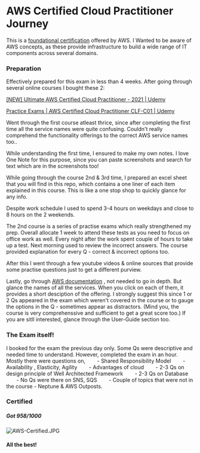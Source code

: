 # AWS Certified Cloud Practitioner Journey



This is a [foundational certification](https://aws.amazon.com/certification/certified-cloud-practitioner/) offered by AWS.
I Wanted to be aware of AWS concepts, as these provide infrastructure to build a wide range of IT components across several domains.



### Preparation
Effectively prepared for this exam in less than 4 weeks. After going through several online courses I bought these 2:

[[NEW] Ultimate AWS Certified Cloud Practitioner - 2021 \| Udemy](https://www.udemy.com/course/aws-certified-cloud-practitioner-new/)

[Practice Exams \| AWS Certified Cloud Practitioner CLF-C01 | Udemy](https://www.udemy.com/course/practice-exams-aws-certified-cloud-practitioner/)

Went through the first course atleast thrice, since after completing the first time all the service names were quite confusing. Couldn't really comprehend the functionality offerings to the correct AWS service names too..

While understanding the first time, I ensured to make my own notes. I love One Note for this purpose, since you can paste screenshots and search for text which are in the screenshots too!

While going through the course 2nd & 3rd time, I prepared an excel sheet that you will find in this repo, which contains a one liner of each item explained in this course. This is like a one stop shop to quickly glance for any info.

Despite work schedule I used to spend 3-4 hours on weekdays and close to 8 hours on the 2 weekends.


The 2nd course is a series of practise exams which really strengthened my prep. Overall allocate 1 week to attend these tests as you need to focus on office work as well. Every night after the work spent couple of hours to take up a test. Next morning used to review the incorrect answers. The course provided explanation for every Q - correct & incorrect options too.

After this I went through a few youtube videos & online sources that provide some practise questions just to get a different purview.

Lastly, go through  [AWS documentation](https://docs.aws.amazon.com/) , not needed to go in depth. But glance the names of all the services. When you click on each of them, it provides a short desciption of the offering. I strongly suggest this since 1 or 2 Qs appeared in the exam which weren't covered in the course or to gauge the options in the Q - sometimes appear as distractors. (Mind you, the course is very comprehenssive and sufficient to get a great score too.) If you are sitll interested, glance through the User-Guide section too.

### The Exam itself!

I booked for the exam the previous day only. Some Qs were descriptive and needed time to understand. However, completed the exam in an hour.
Mostly there were questions on,
	&nbsp;&nbsp;&nbsp;&nbsp;&nbsp;&nbsp; - Shared Responsibility Model 
	&nbsp;&nbsp;&nbsp;&nbsp;&nbsp;&nbsp; - Availability , Elasticity, Agility
	&nbsp;&nbsp;&nbsp;&nbsp;&nbsp;&nbsp; - Advantages of cloud
	&nbsp;&nbsp;&nbsp;&nbsp;&nbsp;&nbsp; - 2-3 Qs on design principle of Well Architected Framework
	&nbsp;&nbsp;&nbsp;&nbsp;&nbsp;&nbsp; - 2-3 Qs on Database
	&nbsp;&nbsp;&nbsp;&nbsp;&nbsp;&nbsp; - No Qs were there on SNS, SQS
	&nbsp;&nbsp;&nbsp;&nbsp;&nbsp;&nbsp; - Couple of topics that were not in the course - Neptune & AWS Outposts. 

### Certified
##### Got 958/1000

![AWS-Certified.JPG](https://github.com/rraghu214/aws-certified-cloud-practitioner/blob/main/AWS-Certified.JPG?raw=true)


#### All the best!
